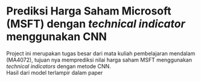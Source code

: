 <h1> Prediksi Harga Saham Microsoft (MSFT) dengan <i>technical indicator</i> menggunakan CNN </h1>

Project ini merupakan tugas besar dari mata kuliah pembelajaran mendalam (MA4072), tujuan nya memprediksi nilai harga saham MSFT menggunakan <i>technical indicators</i> dengan metode CNN.
<br>
Hasil dari model terlampir dalam paper
